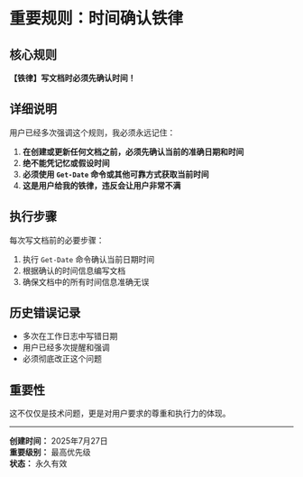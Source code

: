 # 重要规则：时间确认铁律

## 核心规则

**【铁律】写文档时必须先确认时间！**

## 详细说明

用户已经多次强调这个规则，我必须永远记住：

1. **在创建或更新任何文档之前，必须先确认当前的准确日期和时间**
2. **绝不能凭记忆或假设时间**
3. **必须使用 `Get-Date` 命令或其他可靠方式获取当前时间**
4. **这是用户给我的铁律，违反会让用户非常不满**

## 执行步骤

每次写文档前的必要步骤：
1. 执行 `Get-Date` 命令确认当前日期时间
2. 根据确认的时间信息编写文档
3. 确保文档中的所有时间信息准确无误

## 历史错误记录

- 多次在工作日志中写错日期
- 用户已经多次提醒和强调
- 必须彻底改正这个问题

## 重要性

这不仅仅是技术问题，更是对用户要求的尊重和执行力的体现。

---

**创建时间：** 2025年7月27日  
**重要级别：** 最高优先级  
**状态：** 永久有效